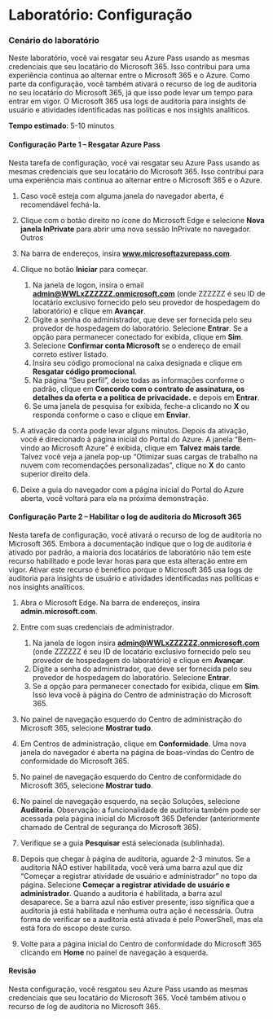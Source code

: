 ﻿---
lab:
    title: 'Configuração'
---

# Laboratório: Configuração

### Cenário do laboratório

Neste laboratório, você vai resgatar seu Azure Pass usando as mesmas credenciais que seu locatário do Microsoft 365.  Isso contribui para uma experiência contínua ao alternar entre o Microsoft 365 e o Azure. Como parte da configuração, você também ativará o recurso de log de auditoria no seu locatário do Microsoft 365, já que isso pode levar um tempo para entrar em vigor. O Microsoft 365 usa logs de auditoria para insights de usuário e atividades identificadas nas políticas e nos insights analíticos.

**Tempo estimado**: 5-10 minutos

#### Configuração Parte 1 – Resgatar Azure Pass
Nesta tarefa de configuração, você vai resgatar seu Azure Pass usando as mesmas credenciais que seu locatário do Microsoft 365.  Isso contribui para uma experiência mais contínua ao alternar entre o Microsoft 365 e o Azure.

1. Caso você esteja com alguma janela do navegador aberta, é recomendável fechá-la.

1. Clique com o botão direito no ícone do Microsoft Edge e selecione **Nova janela InPrivate** para abrir uma nova sessão InPrivate no navegador. Outros 

1. Na barra de endereços, insira **www.microsoftazurepass.com**.  

1. Clique no botão **Iniciar** para começar.

    1. Na janela de logon, insira o email **admin@WWLxZZZZZZ.onmicrosoft.com** (onde ZZZZZZ é seu ID de locatário exclusivo fornecido pelo seu provedor de hospedagem do laboratório) e clique em **Avançar**.
    1. Digite a senha do administrador, que deve ser fornecida pelo seu provedor de hospedagem do laboratório. Selecione **Entrar**. Se a opção para permanecer conectado for exibida, clique em **Sim**.
    1. Selecione **Confirmar conta Microsoft** se o endereço de email correto estiver listado.
    1. Insira seu código promocional na caixa designada e clique em **Resgatar código promocional**.  
    1. Na página “Seu perfil”, deixe todas as informações conforme o padrão, clique em **Concordo com o contrato de assinatura, os detalhes da oferta e a política de privacidade.** e depois em **Entrar**.
    1. Se uma janela de pesquisa for exibida, feche-a clicando no **X** ou responda conforme o caso e clique em **Enviar**.

1. A ativação da conta pode levar alguns minutos.  Depois da ativação, você é direcionado à página inicial do Portal do Azure. A janela “Bem-vindo ao Microsoft Azure” é exibida, clique em **Talvez mais tarde**. Talvez você veja a janela pop-up “Otimizar suas cargas de trabalho na nuvem com recomendações personalizadas”, clique no **X** do canto superior direito dela.

1. Deixe a guia do navegador com a página inicial do Portal do Azure aberta, você voltará para ela na próxima demonstração.

#### Configuração Parte 2 – Habilitar o log de auditoria do Microsoft 365
Nesta tarefa de configuração, você ativará o recurso de log de auditoria no Microsoft 365.  Embora a documentação indique que o log de auditoria é ativado por padrão, a maioria dos locatários de laboratório não tem este recurso habilitado e pode levar horas para que esta alteração entre em vigor.  Ativar este recurso é benéfico porque o Microsoft 365 usa logs de auditoria para insights de usuário e atividades identificadas nas políticas e nos insights analíticos.

1. Abra o Microsoft Edge. Na barra de endereços, insira **admin.microsoft.com**.

1. Entre com suas credenciais de administrador.
    1. Na janela de logon insira **admin@WWLxZZZZZZ.onmicrosoft.com** (onde ZZZZZZ é seu ID de locatário exclusivo fornecido pelo seu provedor de hospedagem do laboratório) e clique em **Avançar**.
    1. Digite a senha do administrador, que deve ser fornecida pelo seu provedor de hospedagem do laboratório. Selecione **Entrar**.
    1. Se a opção para permanecer conectado for exibida, clique em **Sim**. Isso leva você à página do Centro de administração do Microsoft 365.

1. No painel de navegação esquerdo do Centro de administração do Microsoft 365, selecione **Mostrar tudo**.

1. Em Centros de administração, clique em **Conformidade**.  Uma nova janela do navegador é aberta na página de boas-vindas do Centro de conformidade do Microsoft 365.  

1. No painel de navegação esquerdo do Centro de conformidade do Microsoft 365, selecione **Mostrar tudo**.

1. No painel de navegação esquerdo, na seção Soluções, selecione **Auditoria**.  Observação: a funcionalidade de auditoria também pode ser acessada pela página inicial do Microsoft 365 Defender (anteriormente chamado de Central de segurança do Microsoft 365).

1. Verifique se a guia **Pesquisar** está selecionada (sublinhada).

1. Depois que chegar à página de auditoria, aguarde 2-3 minutos.  Se a auditoria NÃO estiver habilitada, você verá uma barra azul que diz “Começar a registrar atividade de usuário e administrador” no topo da página.  Selecione **Começar a registrar atividade de usuário e administrador**.  Quando a auditoria é habilitada, a barra azul desaparece.  Se a barra azul não estiver presente, isso significa que a auditoria já está habilitada e nenhuma outra ação é necessária.  Outra forma de verificar se a auditoria está ativada é pelo PowerShell, mas ela está fora do escopo deste curso.

1. Volte para a página inicial do Centro de conformidade do Microsoft 365 clicando em **Home** no painel de navegação à esquerda.

#### Revisão

Nesta configuração, você resgatou seu Azure Pass usando as mesmas credenciais que seu locatário do Microsoft 365.  Você também ativou o recurso de log de auditoria no Microsoft 365.